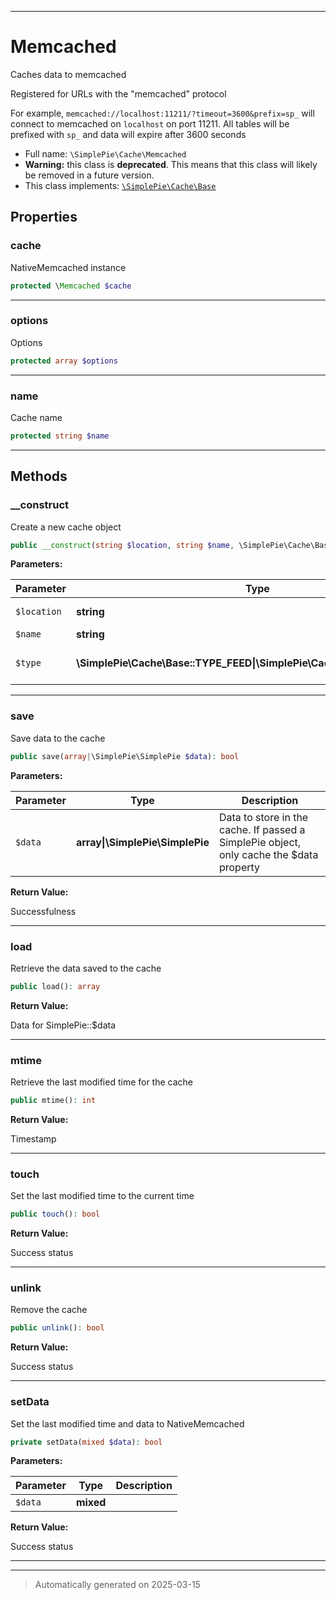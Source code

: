 ***

# Memcached

Caches data to memcached

Registered for URLs with the "memcached" protocol

For example, `memcached://localhost:11211/?timeout=3600&prefix=sp_` will
connect to memcached on `localhost` on port 11211. All tables will be
prefixed with `sp_` and data will expire after 3600 seconds

* Full name: `\SimplePie\Cache\Memcached`
* **Warning:** this class is **deprecated**. This means that this class will likely be removed in a future version.
* This class implements:
[`\SimplePie\Cache\Base`](./Base.md)



## Properties


### cache

NativeMemcached instance

```php
protected \Memcached $cache
```






***

### options

Options

```php
protected array $options
```






***

### name

Cache name

```php
protected string $name
```






***

## Methods


### __construct

Create a new cache object

```php
public __construct(string $location, string $name, \SimplePie\Cache\Base::TYPE_FEED|\SimplePie\Cache\Base::TYPE_IMAGE $type): mixed
```








**Parameters:**

| Parameter | Type | Description |
|-----------|------|-------------|
| `$location` | **string** | Location string (from SimplePie::$cache_location) |
| `$name` | **string** | Unique ID for the cache |
| `$type` | **\SimplePie\Cache\Base::TYPE_FEED&#124;\SimplePie\Cache\Base::TYPE_IMAGE** | Either TYPE_FEED for SimplePie data, or TYPE_IMAGE for image data |





***

### save

Save data to the cache

```php
public save(array|\SimplePie\SimplePie $data): bool
```








**Parameters:**

| Parameter | Type | Description |
|-----------|------|-------------|
| `$data` | **array&#124;\SimplePie\SimplePie** | Data to store in the cache. If passed a SimplePie object, only cache the $data property |


**Return Value:**

Successfulness




***

### load

Retrieve the data saved to the cache

```php
public load(): array
```









**Return Value:**

Data for SimplePie::$data




***

### mtime

Retrieve the last modified time for the cache

```php
public mtime(): int
```









**Return Value:**

Timestamp




***

### touch

Set the last modified time to the current time

```php
public touch(): bool
```









**Return Value:**

Success status




***

### unlink

Remove the cache

```php
public unlink(): bool
```









**Return Value:**

Success status




***

### setData

Set the last modified time and data to NativeMemcached

```php
private setData(mixed $data): bool
```








**Parameters:**

| Parameter | Type | Description |
|-----------|------|-------------|
| `$data` | **mixed** |  |


**Return Value:**

Success status




***


***
> Automatically generated on 2025-03-15

